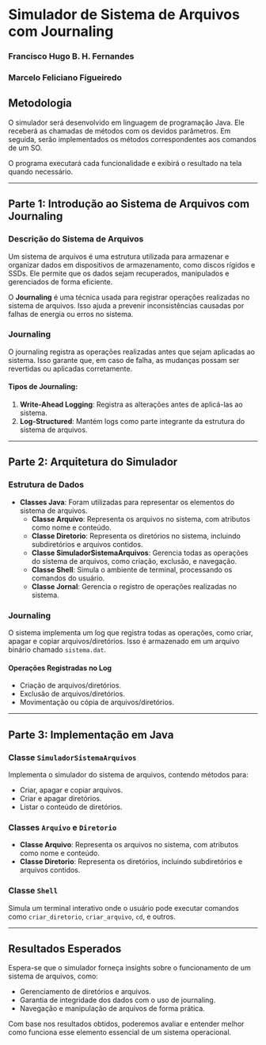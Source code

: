 
# Simulador de Sistema de Arquivos com Journaling

### Francisco Hugo B. H. Fernandes
### Marcelo Feliciano Figueiredo

## **Metodologia**

O simulador será desenvolvido em linguagem de programação Java. Ele receberá as chamadas de métodos com os devidos parâmetros. Em seguida, serão implementados os métodos correspondentes aos comandos de um SO.

O programa executará cada funcionalidade e exibirá o resultado na tela quando necessário.

---

## **Parte 1: Introdução ao Sistema de Arquivos com Journaling**

### **Descrição do Sistema de Arquivos**
Um sistema de arquivos é uma estrutura utilizada para armazenar e organizar dados em dispositivos de armazenamento, como discos rígidos e SSDs. Ele permite que os dados sejam recuperados, manipulados e gerenciados de forma eficiente.

O **Journaling** é uma técnica usada para registrar operações realizadas no sistema de arquivos. Isso ajuda a prevenir inconsistências causadas por falhas de energia ou erros no sistema.

### **Journaling**
O journaling registra as operações realizadas antes que sejam aplicadas ao sistema. Isso garante que, em caso de falha, as mudanças possam ser revertidas ou aplicadas corretamente.

#### **Tipos de Journaling**:
1. **Write-Ahead Logging**: Registra as alterações antes de aplicá-las ao sistema.
2. **Log-Structured**: Mantém logs como parte integrante da estrutura do sistema de arquivos.

---

## **Parte 2: Arquitetura do Simulador**

### **Estrutura de Dados**
- **Classes Java**: Foram utilizadas para representar os elementos do sistema de arquivos.
    - **Classe Arquivo**: Representa os arquivos no sistema, com atributos como nome e conteúdo.
    - **Classe Diretorio**: Representa os diretórios no sistema, incluindo subdiretórios e arquivos contidos.
    - **Classe SimuladorSistemaArquivos**: Gerencia todas as operações do sistema de arquivos, como criação, exclusão, e navegação.
    - **Classe Shell**: Simula o ambiente de terminal, processando os comandos do usuário.
    - **Classe Jornal**: Gerencia o registro de operações realizadas no sistema.

### **Journaling**
O sistema implementa um log que registra todas as operações, como criar, apagar e copiar arquivos/diretórios. Isso é armazenado em um arquivo binário chamado `sistema.dat`.

#### **Operações Registradas no Log**
- Criação de arquivos/diretórios.
- Exclusão de arquivos/diretórios.
- Movimentação ou cópia de arquivos/diretórios.

---

## **Parte 3: Implementação em Java**

### **Classe `SimuladorSistemaArquivos`**
Implementa o simulador do sistema de arquivos, contendo métodos para:
- Criar, apagar e copiar arquivos.
- Criar e apagar diretórios.
- Listar o conteúdo de diretórios.

### **Classes `Arquivo` e `Diretorio`**
- **Classe Arquivo**: Representa os arquivos no sistema, com atributos como nome e conteúdo.
- **Classe Diretorio**: Representa os diretórios, incluindo subdiretórios e arquivos contidos.

### **Classe `Shell`**
Simula um terminal interativo onde o usuário pode executar comandos como `criar_diretorio`, `criar_arquivo`, `cd`, e outros.

---

## **Resultados Esperados**

Espera-se que o simulador forneça insights sobre o funcionamento de um sistema de arquivos, como:
- Gerenciamento de diretórios e arquivos.
- Garantia de integridade dos dados com o uso de journaling.
- Navegação e manipulação de arquivos de forma prática.

Com base nos resultados obtidos, poderemos avaliar e entender melhor como funciona esse elemento essencial de um sistema operacional.
